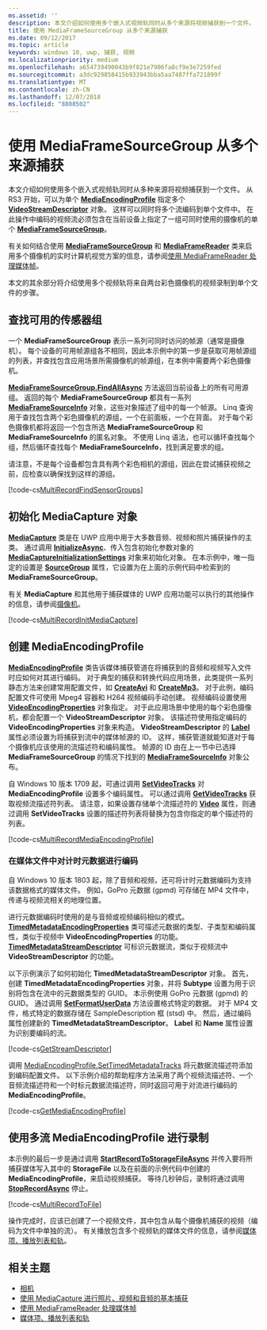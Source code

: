 ```yaml
---
ms.assetid: ''
description: 本文介绍如何使用多个嵌入式视频轨同时从多个来源将视频捕获到一个文件。
title: 使用 MediaFrameSourceGroup 从多个来源捕获
ms.date: 09/12/2017
ms.topic: article
keywords: windows 10, uwp, 捕获, 视频
ms.localizationpriority: medium
ms.openlocfilehash: a654739490043b9f821e7906fa8cf9e3e7259fed
ms.sourcegitcommit: a3dc929858415b933943bba5aa7487ffa721899f
ms.translationtype: MT
ms.contentlocale: zh-CN
ms.lasthandoff: 12/07/2018
ms.locfileid: "8808502"
---
```

# <a name="capture-from-multiple-sources-using-mediaframesourcegroup"></a>使用 MediaFrameSourceGroup 从多个来源捕获

本文介绍如何使用多个嵌入式视频轨同时从多种来源将视频捕获到一个文件。 从 RS3 开始，可以为单个 **[MediaEncodingProfile](https://docs.microsoft.com/uwp/api/windows.media.mediaproperties.mediaencodingprofile)** 指定多个 **[VideoStreamDescriptor](https://docs.microsoft.com/uwp/api/windows.media.core.videostreamdescriptor)** 对象。 这样可以同时将多个流编码到单个文件中。 在此操作中编码的视频流必须包含在当前设备上指定了一组可同时使用的摄像机的单个 **[MediaFrameSourceGroup](https://docs.microsoft.com/uwp/api/windows.media.capture.frames.mediaframesourcegroup)**。 

有关如何结合使用 **[MediaFrameSourceGroup](https://docs.microsoft.com/uwp/api/windows.media.capture.frames.mediaframesourcegroup)** 和 **[MediaFrameReader](https://docs.microsoft.com/uwp/api/windows.media.capture.frames.mediaframereader)** 类来启用多个摄像机的实时计算机视觉方案的信息，请参阅[使用 MediaFrameReader 处理媒体帧](process-media-frames-with-mediaframereader.md)。

本文的其余部分将介绍使用多个视频轨将来自两台彩色摄像机的视频录制到单个文件的步骤。

## <a name="find-available-sensor-groups"></a>查找可用的传感器组
一个 **MediaFrameSourceGroup** 表示一系列可同时访问的帧源（通常是摄像机）。 每个设备的可用帧源组各不相同，因此本示例中的第一步是获取可用帧源组的列表，并查找包含应用场景所需摄像机的帧源组，在本例中需要两个彩色摄像机。

**[MediaFrameSourceGroup.FindAllAsync](https://docs.microsoft.com/uwp/api/windows.media.capture.frames.mediaframesourcegroup.FindAllAsync)** 方法返回当前设备上的所有可用源组。 返回的每个 **MediaFrameSourceGroup** 都具有一系列 **[MediaFrameSourceInfo](https://docs.microsoft.com/uwp/api/windows.media.capture.frames.mediaframesourceinfo)** 对象，这些对象描述了组中的每一个帧源。 Linq 查询用于查找包含两个彩色摄像机的源组，一个在前面板，一个在背面。 对于每个彩色摄像机都将返回一个包含所选 **MediaFrameSourceGroup** 和 **MediaFrameSourceInfo** 的匿名对象。 不使用 Linq 语法，也可以循环查找每个组，然后循环查找每个 **MediaFrameSourceInfo**，找到满足要求的组。

请注意，不是每个设备都包含具有两个彩色相机的源组，因此在尝试捕获视频之前，应检查以确保找到这样的源组。

[!code-cs[MultiRecordFindSensorGroups](./code/SimpleCameraPreview_Win10/cs/MainPage.MultiRecord.xaml.cs#SnippetMultiRecordFindSensorGroups)]

## <a name="initialize-the-mediacapture-object"></a>初始化 MediaCapture 对象
**[MediaCapture](https://docs.microsoft.com/uwp/api/windows.media.capture.mediacapture)** 类是在 UWP 应用中用于大多数音频、视频和照片捕获操作的主类。 通过调用 **[InitializeAsync](https://docs.microsoft.com/uwp/api/windows.media.capture.mediacapture.InitializeAsync)**、传入包含初始化参数对象的 **[MediaCaptureInitializationSettings](https://docs.microsoft.com/uwp/api/windows.media.capture.mediacaptureinitializationsettings)** 对象来初始化对象。 在本示例中，唯一指定的设置是 **[SourceGroup](https://docs.microsoft.com/uwp/api/windows.media.capture.mediacaptureinitializationsettings.SourceGroup)** 属性，它设置为在上面的示例代码中检索到的 **MediaFrameSourceGroup**。

有关 **MediaCapture** 和其他用于捕获媒体的 UWP 应用功能可以执行的其他操作的信息，请参阅[摄像机](camera.md)。

[!code-cs[MultiRecordInitMediaCapture](./code/SimpleCameraPreview_Win10/cs/MainPage.MultiRecord.xaml.cs#SnippetMultiRecordInitMediaCapture)]

## <a name="create-a-mediaencodingprofile"></a>创建 MediaEncodingProfile
**[MediaEncodingProfile](https://docs.microsoft.com/uwp/api/windows.media.mediaproperties.mediaencodingprofile)** 类告诉媒体捕获管道在将捕获到的音频和视频写入文件时应如何对其进行编码。 对于典型的捕获和转换代码应用场景，此类提供一系列静态方法来创建常用配置文件，如 **[CreateAvi](https://docs.microsoft.com/uwp/api/windows.media.mediaproperties.mediaencodingprofile.createavi)** 和 **[CreateMp3](https://docs.microsoft.com/uwp/api/windows.media.mediaproperties.mediaencodingprofile.createmp3)**。 对于此例，编码配置文件可使用 Mpeg4 容器和 H264 视频编码手动创建。 视频编码设置使用 **[VideoEncodingProperties](https://docs.microsoft.com/uwp/api/windows.media.mediaproperties.videoencodingproperties)** 对象指定。 对于此应用场景中使用的每个彩色摄像机，都会配置一个 **VideoStreamDescriptor** 对象。 该描述符使用指定编码的 **VideoEncodingProperties** 对象来构造。 **VideoStreamDescriptor** 的 **[Label](https://docs.microsoft.com/uwp/api/windows.media.core.videostreamdescriptor.Label)** 属性必须设置为将捕获到流中的媒体帧源的 ID。 这样，捕获管道就能知道对于每个摄像机应该使用的流描述符和编码属性。 帧源的 ID 由在上一节中已选择 **MediaFrameSourceGroup** 的情况下找到的 **[MediaFrameSourceInfo](https://docs.microsoft.com/uwp/api/windows.media.capture.frames.mediaframesourceinfo)** 对象公布。


自 Windows 10 版本 1709 起，可通过调用 **[SetVideoTracks](https://docs.microsoft.com/uwp/api/windows.media.mediaproperties.mediaencodingprofile.setvideotracks)** 对 **MediaEncodingProfile** 设置多个编码属性。 可以通过调用 **[GetVideoTracks](https://docs.microsoft.com/uwp/api/windows.media.mediaproperties.mediaencodingprofile.GetVideoTracks)** 获取视频流描述符列表。 请注意，如果设置存储单个流描述符的 **[Video](https://docs.microsoft.com/uwp/api/windows.media.mediaproperties.mediaencodingprofile.Video)** 属性，则通过调用 **SetVideoTracks** 设置的描述符列表将替换为包含你指定的单个描述符的列表。


[!code-cs[MultiRecordMediaEncodingProfile](./code/SimpleCameraPreview_Win10/cs/MainPage.MultiRecord.xaml.cs#SnippetMultiRecordMediaEncodingProfile)]

### <a name="encode-timed-metadata-in-media-files"></a>在媒体文件中对计时元数据进行编码

自 Windows 10 版本 1803 起，除了音频和视频，还可将计时元数据编码为支持该数据格式的媒体文件。 例如，GoPro 元数据 (gpmd) 可存储在 MP4 文件中，传递与视频流相关的地理位置。 

进行元数据编码时使用的是与音频或视频编码相似的模式。 [**TimedMetadataEncodingProperties**](https://docs.microsoft.com/uwp/api/windows.media.mediaproperties.timedmetadataencodingproperties) 类可描述元数据的类型、子类型和编码属性，类似于视频中 **VideoEncodingProperties** 的功能。 [**TimedMetadataStreamDescriptor**](https://docs.microsoft.com/uwp/api/windows.media.core.timedmetadatastreamdescriptor) 可标识元数据流，类似于视频流中 **VideoStreamDescriptor** 的功能。  

以下示例演示了如何初始化 **TimedMetadataStreamDescriptor** 对象。 首先，创建 **TimedMetadataEncodingProperties** 对象，并将 **Subtype** 设置为用于识别将包含在流中的元数据类型的 GUID。 本示例使用 GoPro 元数据 (gpmd) 的 GUID。 通过调用 [**SetFormatUserData**](https://docs.microsoft.com/uwp/api/windows.media.mediaproperties.timedmetadataencodingproperties.setformatuserdata) 方法设置格式特定的数据。 对于 MP4 文件，格式特定的数据存储在 SampleDescription 框 (stsd) 中。 然后，通过编码属性创建新的 **TimedMetadataStreamDescriptor**。 **Label** 和 **Name** 属性设置为识别要编码的流。 

[!code-cs[GetStreamDescriptor](./code/SimpleCameraPreview_Win10/cs/MainPage.MultiRecord.xaml.cs#SnippetGetStreamDescriptor)]

调用 [MediaEncodingProfile.SetTimedMetadataTracks](**https://docs.microsoft.com/uwp/api/windows.media.mediaproperties.mediaencodingprofile.settimedmetadatatracks**) 将元数据流描述符添加到编码配置文件。 以下示例介绍的帮助程序方法采用了两个视频流描述符、一个音频流描述符和一个时标元数据流描述符，同时返回可用于对流进行编码的 **MediaEncodingProfile**。

[!code-cs[GetMediaEncodingProfile](./code/SimpleCameraPreview_Win10/cs/MainPage.MultiRecord.xaml.cs#SnippetGetMediaEncodingProfile)]

## <a name="record-using-the-multi-stream-mediaencodingprofile"></a>使用多流 MediaEncodingProfile 进行录制
本示例的最后一步是通过调用 **[StartRecordToStorageFileAsync](https://docs.microsoft.com/uwp/api/windows.media.capture.mediacapture.startrecordtostoragefileasync)** 并传入要将所捕获媒体写入其中的 **StorageFile** 以及在前面的示例代码中创建的 **MediaEncodingProfile**，来启动视频捕获。 等待几秒钟后，录制将通过调用 **[StopRecordAsync](https://docs.microsoft.com/uwp/api/windows.media.capture.mediacapture.StopRecordAsync)** 停止。

[!code-cs[MultiRecordToFile](./code/SimpleCameraPreview_Win10/cs/MainPage.MultiRecord.xaml.cs#SnippetMultiRecordToFile)]

操作完成时，应该已创建了一个视频文件，其中包含从每个摄像机捕获的视频（编码为文件中单独的流）。 有关播放包含多个视频轨的媒体文件的信息，请参阅[媒体项、播放列表和轨](media-playback-with-mediasource.md)。

## <a name="related-topics"></a>相关主题

* [相机](camera.md)
* [使用 MediaCapture 进行照片、视频和音频的基本捕获](basic-photo-video-and-audio-capture-with-MediaCapture.md)
* [使用 MediaFrameReader 处理媒体帧](process-media-frames-with-mediaframereader.md)
* [媒体项、播放列表和轨](media-playback-with-mediasource.md)


 

 




